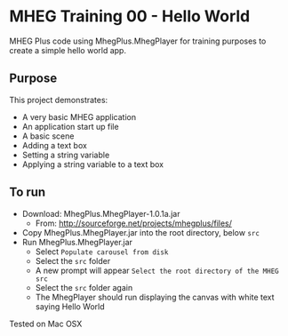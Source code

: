 MHEG Training 00 - Hello World
=====================

MHEG Plus code using MhegPlus.MhegPlayer for training purposes to create a simple hello world app.

Purpose
-------
This project demonstrates:
* A very basic MHEG application
* An application start up file
* A basic scene
* Adding a text box
* Setting a string variable
* Applying a string variable to a text box

To run
------
- Download: MhegPlus.MhegPlayer-1.0.1a.jar
  - From: http://sourceforge.net/projects/mhegplus/files/
- Copy MhegPlus.MhegPlayer.jar into the root directory, below ``src``
- Run MhegPlus.MhegPlayer.jar
  - Select ``Populate carousel from disk``
  - Select the ``src`` folder
  - A new prompt will appear ``Select the root directory of the MHEG src``
  - Select the ``src`` folder again
  - The MhegPlayer should run displaying the canvas with white text saying Hello World

Tested on Mac OSX
